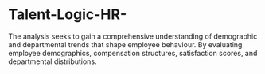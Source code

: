 # Talent-Logic-HR-
The analysis seeks to gain a comprehensive understanding of demographic and departmental trends that shape employee behaviour. By evaluating employee demographics, compensation structures, satisfaction scores, and departmental distributions.
